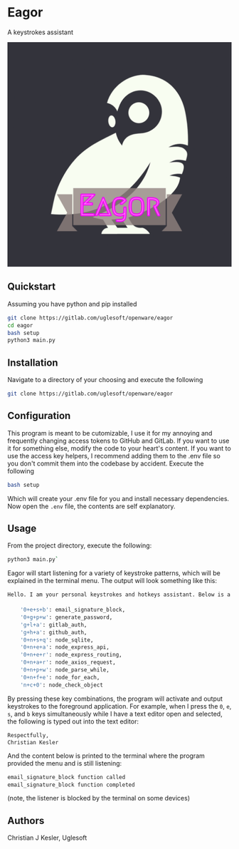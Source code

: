 # Eagor

A keystrokes assistant

![Eagor Icon](https://raw.githubusercontent.com/Uglesoft/eagor/main/ICON.png)

## Quickstart

Assuming you have python and pip installed

```bash
git clone https://gitlab.com/uglesoft/openware/eagor
cd eagor
bash setup
python3 main.py
```

## Installation

Navigate to a directory of your choosing and execute the following

```bash
git clone https://gitlab.com/uglesoft/openware/eagor
```

## Configuration

This program is meant to be cutomizable, I use it for my annoying and frequently changing access tokens to GitHub and GitLab. If you want to use it for something else, modify the code to your heart's content. If you want to use the access key helpers, I recommend adding them to the .env file so you don't commit them into the codebase by accident. Execute the following

```bash
bash setup
```

Which will create your .env file for you and install necessary dependencies. Now open the `.env` file, the contents are self explanatory.

## Usage

From the project directory, execute the following:

```bash
python3 main.py`
```

Eagor will start listening for a variety of keystroke patterns, which will be explained in the terminal menu. The output will look something like this:

```bash
Hello. I am your personal keystrokes and hotkeys assistant. Below is a list of commands I currently support.

	'0+e+s+b': email_signature_block,
	'0+g+p+w': generate_password,
	'g+l+a': gitlab_auth,
	'g+h+a': github_auth,
	'0+n+s+q': node_sqlite,
	'0+n+e+a': node_express_api,
	'0+n+e+r': node_express_routing,
	'0+n+a+r': node_axios_request,
	'0+n+p+w': node_parse_while,
	'0+n+f+e': node_for_each,
	'n+c+0': node_check_object
```

By pressing these key combinations, the program will activate and output keystrokes to the foreground application. For example, when I press the `0`, `e`, `s`, and `b` keys simultaneously while I have a text editor open and selected, the following is typed out into the text editor:

```
Respectfully,
Christian Kesler
```

And the content below is printed to the terminal where the program provided the menu and is still listening:

```bash
email_signature_block function called
email_signature_block function completed
```

(note, the listener is blocked by the terminal on some devices)

## Authors

Christian J Kesler, Uglesoft